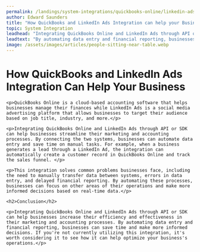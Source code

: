 ```yaml
---
permalink: /landings/system-integrations/quickbooks-online/linkedin-ads
author: Edward Saunders
title: "How QuickBooks and LinkedIn Ads Integration can help your Business"
topic: System Integration
leadhead: "Integrating QuickBooks Online and LinkedIn Ads through API or SDK can help businesses increase their efficiency and effectiveness in their marketing and accounting processes"
leadtext: "By automating data entry and financial reporting, businesses can save time and make more informed decisions. If you're not currently utilizing this integration, it's worth considering it to see how it can help optimize your business's operations."
image: /assets/images/articles/people-sitting-near-table.webp
---
```

<div class="arttext">	<h1>How QuickBooks and LinkedIn Ads Integration Can Help Your Business</h1>

	<p>QuickBooks Online is a cloud-based accounting software that helps businesses manage their finances while LinkedIn Ads is a social media advertising platform that allows businesses to target their audience based on job title, industry, and more.</p>

	<p>Integrating QuickBooks Online and LinkedIn Ads through API or SDK can help businesses streamline their marketing and accounting processes. By connecting the two systems, businesses can automate data entry and save time on manual tasks. For example, when a business generates a lead through a LinkedIn Ad, the integration can automatically create a customer record in QuickBooks Online and track the sales funnel. </p>

	<p>This integration solves common problems businesses face, including the need to manually transfer data between systems, errors in data entry, and delayed financial reporting. By automating these processes, businesses can focus on other areas of their operations and make more informed decisions based on real-time data.</p>

	<h2>Conclusion</h2>

	<p>Integrating QuickBooks Online and LinkedIn Ads through API or SDK can help businesses increase their efficiency and effectiveness in their marketing and accounting processes. By automating data entry and financial reporting, businesses can save time and make more informed decisions. If you're not currently utilizing this integration, it's worth considering it to see how it can help optimize your business's operations.</p>
</div>
